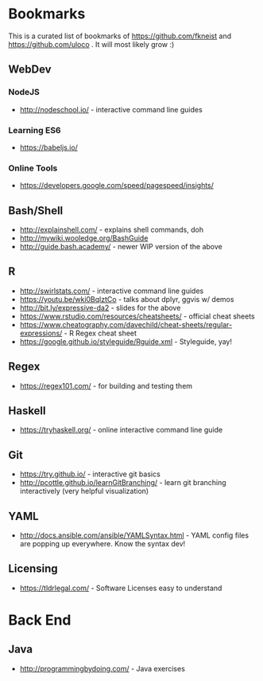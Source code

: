 # Bookmarks

This is a curated list of bookmarks of https://github.com/fkneist and https://github.com/uloco . It will most likely grow :)

## WebDev
### NodeJS
* http://nodeschool.io/ - interactive command line guides

### Learning ES6
* https://babeljs.io/

### Online Tools
* https://developers.google.com/speed/pagespeed/insights/

## Bash/Shell
* http://explainshell.com/ - explains shell commands, doh
* http://mywiki.wooledge.org/BashGuide 
* http://guide.bash.academy/ - newer WIP version of the above

## R
* http://swirlstats.com/ - interactive command line guides
* https://youtu.be/wki0BqlztCo - talks about dplyr, ggvis w/ demos
* http://bit.ly/expressive-da2 - slides  for the above
* https://www.rstudio.com/resources/cheatsheets/ - official cheat sheets
* https://www.cheatography.com/davechild/cheat-sheets/regular-expressions/ - R Regex cheat sheet
* https://google.github.io/styleguide/Rguide.xml - Styleguide, yay!

## Regex
* https://regex101.com/ - for building and testing them

## Haskell
* https://tryhaskell.org/ - online interactive command line guide

## Git
* https://try.github.io/ - interactive git basics
* http://pcottle.github.io/learnGitBranching/ - learn git branching interactively (very helpful visualization)

## YAML
* http://docs.ansible.com/ansible/YAMLSyntax.html - YAML config files are popping up everywhere. Know the syntax dev! 

## Licensing
* https://tldrlegal.com/ - Software Licenses easy to understand

# Back End
## Java
* http://programmingbydoing.com/ - Java exercises
